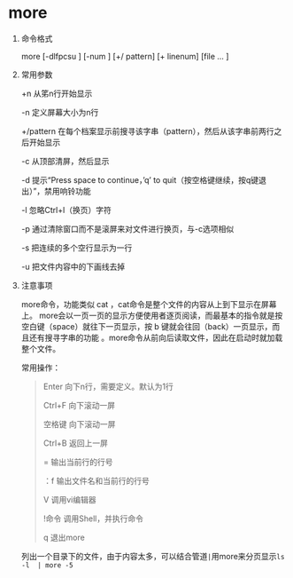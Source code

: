 # more

1. 命令格式

    more [-dlfpcsu ] [-num ] [+/ pattern] [+ linenum] [file ... ]

2. 常用参数

    +n      从笫n行开始显示

    -n       定义屏幕大小为n行

    +/pattern 在每个档案显示前搜寻该字串（pattern），然后从该字串前两行之后开始显示  

    -c       从顶部清屏，然后显示

    -d       提示“Press space to continue，’q’ to quit（按空格键继续，按q键退出）”，禁用响铃功能

    -l        忽略Ctrl+l（换页）字符

    -p       通过清除窗口而不是滚屏来对文件进行换页，与-c选项相似

    -s       把连续的多个空行显示为一行

    -u       把文件内容中的下画线去掉

3. 注意事项

    more命令，功能类似 cat ，cat命令是整个文件的内容从上到下显示在屏幕上。 more会以一页一页的显示方便使用者逐页阅读，而最基本的指令就是按空白键（space）就往下一页显示，按 b 键就会往回（back）一页显示，而且还有搜寻字串的功能 。more命令从前向后读取文件，因此在启动时就加载整个文件。

    常用操作：

    >Enter    向下n行，需要定义。默认为1行
    >
    >Ctrl+F   向下滚动一屏
    >
    >空格键  向下滚动一屏
    >
    >Ctrl+B  返回上一屏
    >
    >=       输出当前行的行号
    >
    >：f     输出文件名和当前行的行号
    >
    >V      调用vi编辑器
    >
    >!命令   调用Shell，并执行命令
    >
    >q       退出more

    列出一个目录下的文件，由于内容太多，可以结合管道`|`用more来分页显示`ls -l  | more -5`
